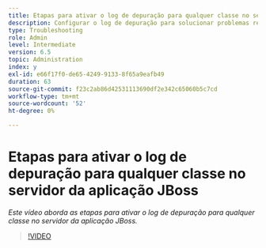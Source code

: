 ```yaml
---
title: Etapas para ativar o log de depuração para qualquer classe no servidor da aplicação JBoss
description: Configurar o log de depuração para solucionar problemas relacionados ao servidor de aplicativos JBoss
type: Troubleshooting
role: Admin
level: Intermediate
version: 6.5
topic: Administration
index: y
exl-id: e66f17f0-de65-4249-9133-8f65a9eafb49
duration: 63
source-git-commit: f23c2ab86d42531113690df2e342c65060b5c7cd
workflow-type: tm+mt
source-wordcount: '52'
ht-degree: 0%

---
```


# Etapas para ativar o log de depuração para qualquer classe no servidor da aplicação JBoss

*Este vídeo aborda as etapas para ativar o log de depuração para qualquer classe no servidor da aplicação JBoss.*

>[!VIDEO](https://video.tv.adobe.com/v/335522?quality=12&learn=on)
